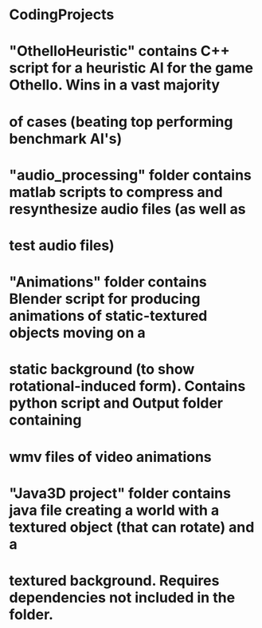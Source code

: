 # CodingProjects

# "OthelloHeuristic" contains C++ script for a heuristic AI for the game Othello. Wins in a vast majority
# of cases (beating top performing benchmark AI's)

# "audio_processing" folder contains matlab scripts to compress and resynthesize audio files (as well as 
# test audio files)

# "Animations" folder contains Blender script for producing animations of static-textured objects moving on a
# static background (to show rotational-induced form). Contains python script and Output folder containing
# wmv files of video animations

# "Java3D project" folder contains java file creating a world with a textured object (that can rotate) and a
# textured background. Requires dependencies not included in the folder. 
